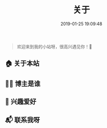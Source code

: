 ﻿---
title: 关于
date: 2019-01-25 19:09:48
type: about
---

> 欢迎来到我的小站呀，很高兴遇见你！🤝

## 🏠 关于本站

## 👨‍💻 博主是谁

## 🎯 兴趣爱好

## 📬 联系我呀
